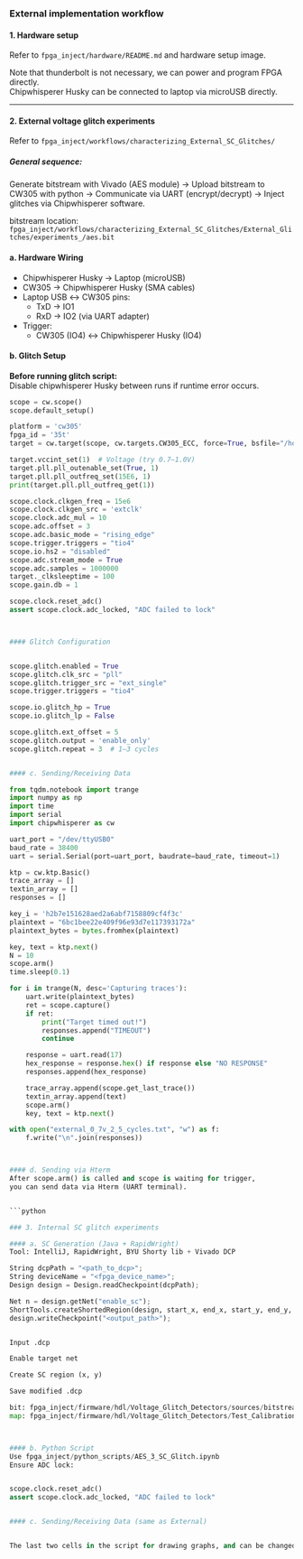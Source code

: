 ### External implementation workflow

#### 1. Hardware setup

Refer to `fpga_inject/hardware/README.md` and hardware setup image.  

Note that thunderbolt is not necessary, we can power and program FPGA directly.  
Chipwhisperer Husky can be connected to laptop via microUSB directly.

---

#### 2. External voltage glitch experiments

Refer to `fpga_inject/workflows/characterizing_External_SC_Glitches/`

##### General sequence:  
Generate bitstream with Vivado (AES module) -> Upload bitstream to CW305 with python -> 
Communicate via UART (encrypt/decrypt) -> Inject glitches via Chipwhisperer software.

bitstream location:  
`fpga_inject/workflows/characterizing_External_SC_Glitches/External_Glitches/experiments_/aes.bit`

#### a. Hardware Wiring
- Chipwhisperer Husky → Laptop (microUSB)
- CW305 → Chipwhisperer Husky (SMA cables)
- Laptop USB ↔ CW305 pins:
  - TxD → IO1
  - RxD → IO2 (via UART adapter)
- Trigger:
  - CW305 (IO4) ↔ Chipwhisperer Husky (IO4)

#### b. Glitch Setup

**Before running glitch script:**  
Disable chipwhisperer Husky between runs if runtime error occurs.

```python
scope = cw.scope()
scope.default_setup()

platform = 'cw305'
fpga_id = '35t'
target = cw.target(scope, cw.targets.CW305_ECC, force=True, bsfile="/home/daniil/Desktop/EXTERNAL_GLITCHES/aes.bit")

target.vccint_set(1)  # Voltage (try 0.7–1.0V)
target.pll.pll_outenable_set(True, 1)
target.pll.pll_outfreq_set(15E6, 1)
print(target.pll.pll_outfreq_get(1))

scope.clock.clkgen_freq = 15e6
scope.clock.clkgen_src = 'extclk'
scope.clock.adc_mul = 10
scope.adc.offset = 3
scope.adc.basic_mode = "rising_edge"
scope.trigger.triggers = "tio4"
scope.io.hs2 = "disabled"
scope.adc.stream_mode = True
scope.adc.samples = 1000000
target._clksleeptime = 100
scope.gain.db = 1

scope.clock.reset_adc()
assert scope.clock.adc_locked, "ADC failed to lock"



#### Glitch Configuration


scope.glitch.enabled = True
scope.glitch.clk_src = "pll"
scope.glitch.trigger_src = "ext_single"
scope.trigger.triggers = "tio4"

scope.io.glitch_hp = True
scope.io.glitch_lp = False

scope.glitch.ext_offset = 5
scope.glitch.output = 'enable_only'
scope.glitch.repeat = 3  # 1–3 cycles


#### c. Sending/Receiving Data 

from tqdm.notebook import trange
import numpy as np
import time
import serial
import chipwhisperer as cw

uart_port = "/dev/ttyUSB0"
baud_rate = 38400
uart = serial.Serial(port=uart_port, baudrate=baud_rate, timeout=1)

ktp = cw.ktp.Basic()
trace_array = []
textin_array = []
responses = []

key_i = 'h2b7e151628aed2a6abf7158809cf4f3c'
plaintext = "6bc1bee22e409f96e93d7e117393172a"
plaintext_bytes = bytes.fromhex(plaintext)

key, text = ktp.next()
N = 10
scope.arm()
time.sleep(0.1)

for i in trange(N, desc='Capturing traces'):
    uart.write(plaintext_bytes)
    ret = scope.capture()
    if ret:
        print("Target timed out!")
        responses.append("TIMEOUT")
        continue

    response = uart.read(17)
    hex_response = response.hex() if response else "NO RESPONSE"
    responses.append(hex_response)

    trace_array.append(scope.get_last_trace())
    textin_array.append(text)
    scope.arm()
    key, text = ktp.next()

with open("external_0_7v_2_5_cycles.txt", "w") as f:
    f.write("\n".join(responses))



#### d. Sending via Hterm
After scope.arm() is called and scope is waiting for trigger,
you can send data via Hterm (UART terminal).


```python

### 3. Internal SC glitch experiments

#### a. SC Generation (Java + RapidWright)
Tool: IntelliJ, RapidWright, BYU Shorty lib + Vivado DCP

String dcpPath = "<path_to_dcp>";
String deviceName = "<fpga_device_name>";
Design design = Design.readCheckpoint(dcpPath);

Net n = design.getNet("enable_sc");
ShortTools.createShortedRegion(design, start_x, end_x, start_y, end_y, n);
design.writeCheckpoint("<output_path>");


Input .dcp

Enable target net

Create SC region (x, y)

Save modified .dcp

bit: fpga_inject/firmware/hdl/Voltage_Glitch_Detectors/sources/bitstream_files/
map: fpga_inject/firmware/hdl/Voltage_Glitch_Detectors/Test_Calibration_Map.xlsx



#### b. Python Script
Use fpga_inject/python_scripts/AES_3_SC_Glitch.ipynb
Ensure ADC lock:


scope.clock.reset_adc()
assert scope.clock.adc_locked, "ADC failed to lock"


#### c. Sending/Receiving Data (same as External)


The last two cells in the script for drawing graphs, and can be changed for your convenience.
